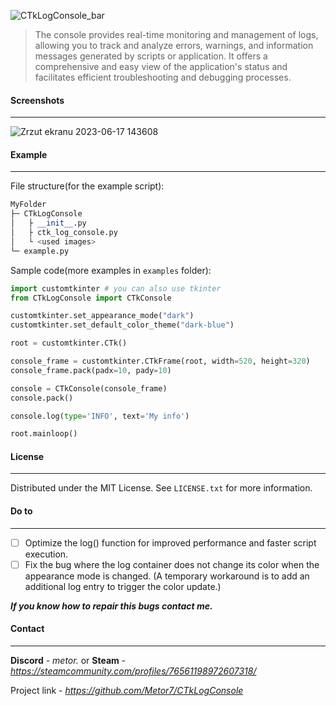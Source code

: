 ![CTkLogConsole_bar](https://github.com/Metor7/CTkLogConsole/assets/78621101/a449768f-a8c7-435d-8581-59b4ecddf23c)

> The console provides real-time monitoring and management of logs, allowing you to track and analyze errors, warnings, and information messages generated by scripts or application. It offers a comprehensive and easy view of the application's status and facilitates efficient troubleshooting and debugging processes.

#### Screenshots

---

![Zrzut ekranu 2023-06-17 143608](https://github.com/Metor7/CTkLogConsole/assets/78621101/7d0b4c81-8ccd-491e-9e0c-f550fbdd1258)

#### Example

---

File structure(for the example script):

```python
MyFolder
├─ CTkLogConsole
│   ├ __init__.py
│   ├ ctk_log_console.py
│   └ <used images>
└─ example.py
```

Sample code(more examples in ``examples`` folder):

```python
import customtkinter # you can also use tkinter
from CTkLogConsole import CTkConsole

customtkinter.set_appearance_mode("dark")
customtkinter.set_default_color_theme("dark-blue")

root = customtkinter.CTk()

console_frame = customtkinter.CTkFrame(root, width=520, height=320)
console_frame.pack(padx=10, pady=10)

console = CTkConsole(console_frame)
console.pack()

console.log(type='INFO', text='My info')

root.mainloop()
```

#### License

---

Distributed under the MIT License. See `LICENSE.txt` for more information.

#### Do to

---

* [ ] Optimize the log() function for improved performance and faster script execution.
* [ ] Fix the bug where the log container does not change its color when the appearance mode is changed. (A temporary workaround is to add an additional log entry to trigger the color update.)

***If you know how to repair this bugs contact me.***

#### Contact

---

**Discord** - *metor.* or **Steam** - *https://steamcommunity.com/profiles/76561198972607318/*

Project link - *https://github.com/Metor7/CTkLogConsole*
